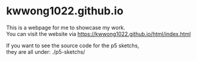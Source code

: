 # kwwong1022.github.io

This is a webpage for me to showcase my work.<br>
You can visit the website via https://kwwong1022.github.io/html/index.html

If you want to see the source code for the p5 sketchs,<br>
they are all under: ./p5-sketchs/
